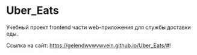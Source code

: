 # Uber_Eats
Учебный проект frontend части web-приложения для службы доставки еды.

Ссылка на сайт: https://gelendwvwvwvein.github.io/Uber_Eats/#!
